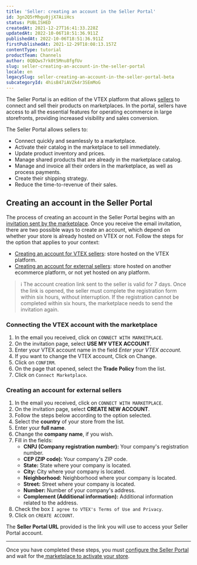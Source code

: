 ```yaml
---
title: 'Seller: creating an account in the Seller Portal'
id: 3gn2Q5rMhgu0jjX7AiiHcs
status: PUBLISHED
createdAt: 2021-12-27T16:41:33.228Z
updatedAt: 2022-10-06T18:51:36.911Z
publishedAt: 2022-10-06T18:51:36.911Z
firstPublishedAt: 2021-12-29T18:08:13.157Z
contentType: tutorial
productTeam: Channels
author: 0QBQws7rk0t5Mnu8fgfUv
slug: seller-creating-an-account-in-the-seller-portal
locale: en
legacySlug: seller-creating-an-account-in-the-seller-portal-beta
subcategoryId: 4hisB47iAVZk4r3SEmMoG
---
```


The Seller Portal is an edition of the VTEX platform that allows [sellers](https://help.vtex.com/en/tutorial/marketplace-strategies-at-vtex--tutorials_402#selling-on-marketplaces) to connect and sell their products on marketplaces.
In the portal, sellers have access to all the essential features for operating ecommerce in large storefronts, providing increased visibility and sales conversion.

The Seller Portal allows sellers to:

- Connect quickly and seamlessly to a marketplace.
- Activate their catalog in the marketplace to sell immediately.
- Update product inventory and prices.
- Manage shared products that are already in the marketplace catalog.
- Manage and invoice all their orders in the marketplace, as well as process payments.
- Create their shipping strategy.
- Reduce the time-to-revenue of their sales.

## Creating an account in the Seller Portal

The process of creating an account in the Seller Portal begins with an [invitation sent by the marketplace](https://help.vtex.com/en/tutorial/marketplace-convite-de-sellers-beta--6rb2FkcslmDueJ689Ulb9A). Once you receive the email invitation, there are two possible ways to create an account, which depend on whether your store is already hosted on VTEX or not. Follow the steps for the option that applies to your context:

- [Creating an account for VTEX sellers](#connecting-the-vtex-account-with-the-marketplace): store hosted on the VTEX platform.    
- [Creating an account for external sellers](#creating-an-account-for-external-sellers): store hosted on another ecommerce platform, or not yet hosted on any platform.    

>ℹ️ The account creation link sent to the seller is valid for 7 days. Once the link is opened, the seller must complete the registration form within six hours, without interruption. If the registration cannot be completed within six hours, the marketplace needs to send the invitation again.

### Connecting the VTEX account with the marketplace

1. In the email you received, click on `CONNECT WITH MARKETPLACE`.  
2. On the invitation page, select **USE MY VTEX ACCOUNT**.  
3. Enter your VTEX account name in the field _Enter your VTEX account._  
4. If you want to change the VTEX account, Click on Change.  
5. Click on `CONFIRM`.    
6. On the page that opened, select the **Trade Policy** from the list.  
7. Click on `Connect Marketplace`.  

### Creating an account for external sellers

 1. In the email you received, click on `CONNECT WITH MARKETPLACE`.  
 2. On the invitation page, select **CREATE NEW ACCOUNT**.  
 3. Follow the steps below according to the option selected.  
 4. Select the **country** of your store from the list.  
 5. Enter your **full name**.   
 6. Change the **company name**, if you wish.   
 7. Fill in the fields:  
    - **CNPJ (Company registration number):** Your company's registration number.    
    - **CEP (ZIP code):** Your company's ZIP code.    
    - **State:** State where your company is located.  
    - **City:** City where your company is located.  
    - **Neighborhood:** Neighborhood where your company is located.  
    - **Street:** Street where your company is located.    
    - **Number:** Number of your company's address.    
    - **Complement (Additional information):** Additional information related to the address.  
8. Check the box `I agree to VTEX's Terms of Use and Privacy`.   
9. Click on `CREATE ACCOUNT`.  

The **Seller Portal URL** provided is the link you will use to access your Seller Portal account.

___________________

Once you have completed these steps, you must [configure the Seller Portal](https://help.vtex.com/pt/tutorial/seller-portal-primeiros-passos--6w1vBdRH2uuBGmUqgNQjwK) and wait for the[ marketplace to activate your store](https://help.vtex.com/pt/tutorial/marketplace-convite-de-sellers-beta--6rb2FkcslmDueJ689Ulb9A#conectar-seller).

